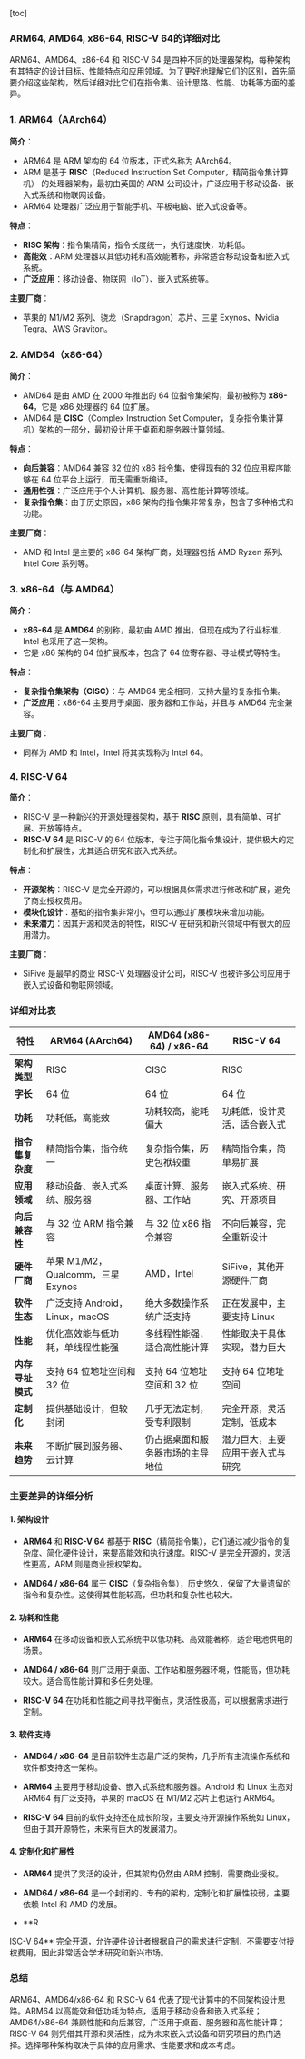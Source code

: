 [toc]

### ARM64, AMD64, x86-64, RISC-V 64的详细对比

ARM64、AMD64、x86-64 和 RISC-V 64 是四种不同的处理器架构，每种架构有其特定的设计目标、性能特点和应用领域。为了更好地理解它们的区别，首先简要介绍这些架构，然后详细对比它们在指令集、设计思路、性能、功耗等方面的差异。

### 1. ARM64（AArch64）

**简介**：
- ARM64 是 ARM 架构的 64 位版本，正式名称为 AArch64。
- ARM 是基于 **RISC**（Reduced Instruction Set Computer，精简指令集计算机） 的处理器架构，最初由英国的 ARM 公司设计，广泛应用于移动设备、嵌入式系统和物联网设备。
- ARM64 处理器广泛应用于智能手机、平板电脑、嵌入式设备等。

**特点**：
- **RISC 架构**：指令集精简，指令长度统一，执行速度快，功耗低。
- **高能效**：ARM 处理器以其低功耗和高效能著称，非常适合移动设备和嵌入式系统。
- **广泛应用**：移动设备、物联网（IoT）、嵌入式系统等。

**主要厂商**：
- 苹果的 M1/M2 系列、骁龙（Snapdragon）芯片、三星 Exynos、Nvidia Tegra、AWS Graviton。

### 2. AMD64（x86-64）

**简介**：
- AMD64 是由 AMD 在 2000 年推出的 64 位指令集架构，最初被称为 **x86-64**，它是 x86 处理器的 64 位扩展。
- AMD64 是 **CISC**（Complex Instruction Set Computer，复杂指令集计算机）架构的一部分，最初设计用于桌面和服务器计算领域。

**特点**：
- **向后兼容**：AMD64 兼容 32 位的 x86 指令集，使得现有的 32 位应用程序能够在 64 位平台上运行，而无需重新编译。
- **通用性强**：广泛应用于个人计算机、服务器、高性能计算等领域。
- **复杂指令集**：由于历史原因，x86 架构的指令集非常复杂，包含了多种格式和功能。

**主要厂商**：
- AMD 和 Intel 是主要的 x86-64 架构厂商，处理器包括 AMD Ryzen 系列、Intel Core 系列等。

### 3. x86-64（与 AMD64）

**简介**：
- **x86-64** 是 **AMD64** 的别称，最初由 AMD 推出，但现在成为了行业标准，Intel 也采用了这一架构。
- 它是 x86 架构的 64 位扩展版本，包含了 64 位寄存器、寻址模式等特性。

**特点**：
- **复杂指令集架构（CISC）**：与 AMD64 完全相同，支持大量的复杂指令集。
- **广泛应用**：x86-64 主要用于桌面、服务器和工作站，并且与 AMD64 完全兼容。

**主要厂商**：
- 同样为 AMD 和 Intel，Intel 将其实现称为 Intel 64。

### 4. RISC-V 64

**简介**：
- RISC-V 是一种新兴的开源处理器架构，基于 **RISC** 原则，具有简单、可扩展、开放等特点。
- **RISC-V 64** 是 RISC-V 的 64 位版本，专注于简化指令集设计，提供极大的定制化和扩展性，尤其适合研究和嵌入式系统。

**特点**：
- **开源架构**：RISC-V 是完全开源的，可以根据具体需求进行修改和扩展，避免了商业授权费用。
- **模块化设计**：基础的指令集非常小，但可以通过扩展模块来增加功能。
- **未来潜力**：因其开源和灵活的特性，RISC-V 在研究和新兴领域中有很大的应用潜力。

**主要厂商**：
- SiFive 是最早的商业 RISC-V 处理器设计公司，RISC-V 也被许多公司应用于嵌入式设备和物联网领域。

### 详细对比表

| 特性             | ARM64 (AArch64)                   | AMD64 (x86-64) / x86-64          | RISC-V 64                        |
| ---------------- | --------------------------------- | -------------------------------- | -------------------------------- |
| **架构类型**     | RISC                              | CISC                             | RISC                             |
| **字长**         | 64 位                             | 64 位                            | 64 位                            |
| **功耗**         | 功耗低，高能效                    | 功耗较高，能耗偏大               | 功耗低，设计灵活，适合嵌入式     |
| **指令集复杂度** | 精简指令集，指令统一              | 复杂指令集，历史包袱较重         | 精简指令集，简单易扩展           |
| **应用领域**     | 移动设备、嵌入式系统、服务器      | 桌面计算、服务器、工作站         | 嵌入式系统、研究、开源项目       |
| **向后兼容性**   | 与 32 位 ARM 指令兼容             | 与 32 位 x86 指令兼容            | 不向后兼容，完全重新设计         |
| **硬件厂商**     | 苹果 M1/M2，Qualcomm，三星 Exynos | AMD，Intel                       | SiFive，其他开源硬件厂商         |
| **软件生态**     | 广泛支持 Android，Linux，macOS    | 绝大多数操作系统广泛支持         | 正在发展中，主要支持 Linux       |
| **性能**         | 优化高效能与低功耗，单线程性能强  | 多线程性能强，适合高性能计算     | 性能取决于具体实现，潜力巨大     |
| **内存寻址模式** | 支持 64 位地址空间和 32 位        | 支持 64 位地址空间和 32 位       | 支持 64 位地址空间               |
| **定制化**       | 提供基础设计，但较封闭            | 几乎无法定制，受专利限制         | 完全开源，灵活定制，低成本       |
| **未来趋势**     | 不断扩展到服务器、云计算          | 仍占据桌面和服务器市场的主导地位 | 潜力巨大，主要应用于嵌入式与研究 |

### 主要差异的详细分析

#### 1. **架构设计**

- **ARM64** 和 **RISC-V 64** 都基于 **RISC**（精简指令集），它们通过减少指令的复杂度、简化硬件设计，来提高能效和执行速度。RISC-V 是完全开源的，灵活性更高，ARM 则是商业授权架构。
  
- **AMD64 / x86-64** 属于 **CISC**（复杂指令集），历史悠久，保留了大量遗留的指令和复杂性。这使得其性能较高，但功耗和复杂性也较大。

#### 2. **功耗和性能**

- **ARM64** 在移动设备和嵌入式系统中以低功耗、高效能著称，适合电池供电的场景。
  
- **AMD64 / x86-64** 则广泛用于桌面、工作站和服务器环境，性能高，但功耗较大。适合高性能计算和多任务处理。

- **RISC-V 64** 在功耗和性能之间寻找平衡点，灵活性极高，可以根据需求进行定制。

#### 3. **软件支持**

- **AMD64 / x86-64** 是目前软件生态最广泛的架构，几乎所有主流操作系统和软件都支持这一架构。

- **ARM64** 主要用于移动设备、嵌入式系统和服务器。Android 和 Linux 生态对 ARM64 有广泛支持，苹果的 macOS 在 M1/M2 芯片上也运行 ARM64。

- **RISC-V 64** 目前的软件支持还在成长阶段，主要支持开源操作系统如 Linux，但由于其开源特性，未来有巨大的发展潜力。

#### 4. **定制化和扩展性**

- **ARM64** 提供了灵活的设计，但其架构仍然由 ARM 控制，需要商业授权。

- **AMD64 / x86-64** 是一个封闭的、专有的架构，定制化和扩展性较弱，主要依赖 Intel 和 AMD 的发展。

- **R

ISC-V 64** 完全开源，允许硬件设计者根据自己的需求进行定制，不需要支付授权费用，因此非常适合学术研究和新兴市场。

### 总结

ARM64、AMD64/x86-64 和 RISC-V 64 代表了现代计算中的不同架构设计思路。ARM64 以高能效和低功耗为特点，适用于移动设备和嵌入式系统；AMD64/x86-64 兼顾性能和向后兼容，广泛用于桌面、服务器和高性能计算；RISC-V 64 则凭借其开源和灵活性，成为未来嵌入式设备和研究项目的热门选择。选择哪种架构取决于具体的应用需求、性能要求和成本考虑。